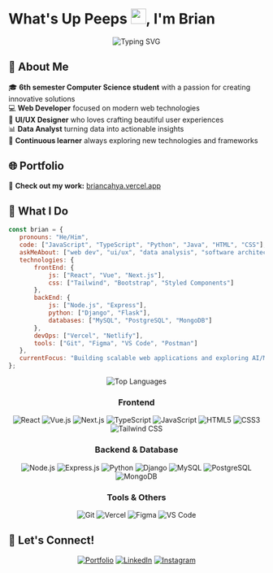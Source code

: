 # What's Up Peeps <img src="https://raw.githubusercontent.com/MartinHeinz/MartinHeinz/master/wave.gif" width="30px" height="30px">, I'm Brian

<div align="center">
 <img src="https://readme-typing-svg.herokuapp.com?font=Fira+Code&pause=1000&color=2196F3&center=true&vCenter=true&width=435&lines=Computer+Science+Student;Web+Developer;UI%2FUX+Designer;Data+Analyst" alt="Typing SVG" />
</div>

## 🚀 About Me

🎓 **6th semester Computer Science student** with a passion for creating innovative solutions  
💻 **Web Developer** focused on modern web technologies  
🎨 **UI/UX Designer** who loves crafting beautiful user experiences  
📊 **Data Analyst** turning data into actionable insights  
🌱 **Continuous learner** always exploring new technologies and frameworks  

## 🌐 Portfolio

🔗 **Check out my work:** [briancahya.vercel.app](https://briancahya.vercel.app/)

## 💼 What I Do

```javascript
const brian = {
   pronouns: "He/Him",
   code: ["JavaScript", "TypeScript", "Python", "Java", "HTML", "CSS"],
   askMeAbout: ["web dev", "ui/ux", "data analysis", "software architecture"],
   technologies: {
       frontEnd: {
           js: ["React", "Vue", "Next.js"],
           css: ["Tailwind", "Bootstrap", "Styled Components"]
       },
       backEnd: {
           js: ["Node.js", "Express"],
           python: ["Django", "Flask"],
           databases: ["MySQL", "PostgreSQL", "MongoDB"]
       },
       devOps: ["Vercel", "Netlify"],
       tools: ["Git", "Figma", "VS Code", "Postman"]
   },
   currentFocus: "Building scalable web applications and exploring AI/ML",
};
```

<div align="center">
  <img src="https://github-readme-stats.vercel.app/api/top-langs?username=buriane&show_icons=true&locale=en&layout=compact&theme=radical&hide_border=true" alt="Top Languages" />
</div>

<div align="center">
  
### Frontend
![React](https://img.shields.io/badge/React-20232A?style=for-the-badge&logo=react&logoColor=61DAFB)
![Vue.js](https://img.shields.io/badge/Vue.js-35495E?style=for-the-badge&logo=vuedotjs&logoColor=4FC08D)
![Next.js](https://img.shields.io/badge/Next.js-000000?style=for-the-badge&logo=nextdotjs&logoColor=white)
![TypeScript](https://img.shields.io/badge/TypeScript-007ACC?style=for-the-badge&logo=typescript&logoColor=white)
![JavaScript](https://img.shields.io/badge/JavaScript-F7DF1E?style=for-the-badge&logo=javascript&logoColor=black)
![HTML5](https://img.shields.io/badge/HTML5-E34F26?style=for-the-badge&logo=html5&logoColor=white)
![CSS3](https://img.shields.io/badge/CSS3-1572B6?style=for-the-badge&logo=css3&logoColor=white)
![Tailwind CSS](https://img.shields.io/badge/Tailwind_CSS-38B2AC?style=for-the-badge&logo=tailwind-css&logoColor=white)

### Backend & Database
![Node.js](https://img.shields.io/badge/Node.js-43853D?style=for-the-badge&logo=node.js&logoColor=white)
![Express.js](https://img.shields.io/badge/Express.js-404D59?style=for-the-badge)
![Python](https://img.shields.io/badge/Python-3776AB?style=for-the-badge&logo=python&logoColor=white)
![Django](https://img.shields.io/badge/Django-092E20?style=for-the-badge&logo=django&logoColor=white)
![MySQL](https://img.shields.io/badge/MySQL-00000F?style=for-the-badge&logo=mysql&logoColor=white)
![PostgreSQL](https://img.shields.io/badge/PostgreSQL-316192?style=for-the-badge&logo=postgresql&logoColor=white)
![MongoDB](https://img.shields.io/badge/MongoDB-4EA94B?style=for-the-badge&logo=mongodb&logoColor=white)

### Tools & Others
![Git](https://img.shields.io/badge/Git-F05032?style=for-the-badge&logo=git&logoColor=white)
![Vercel](https://img.shields.io/badge/Vercel-000000?style=for-the-badge&logo=vercel&logoColor=white)
![Figma](https://img.shields.io/badge/Figma-F24E1E?style=for-the-badge&logo=figma&logoColor=white)
![VS Code](https://img.shields.io/badge/VS_Code-007ACC?style=for-the-badge&logo=visual-studio-code&logoColor=white)

</div>

## 🤝 Let's Connect!

<div align="center">
  
[![Portfolio](https://img.shields.io/badge/Portfolio-000000?style=for-the-badge&logo=About.me&logoColor=white)](https://briancahya.vercel.app/)
[![LinkedIn](https://img.shields.io/badge/LinkedIn-0077B5?style=for-the-badge&logo=linkedin&logoColor=white)](https://linkedin.com/in/briancahya)
[![Instagram](https://img.shields.io/badge/Instagram-E4405F?style=for-the-badge&logo=instagram&logoColor=white)](https://instagram.com/briancahyaa)

</div>
